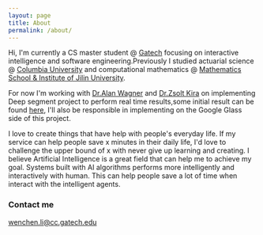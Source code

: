 ```yaml
---
layout: page
title: About
permalink: /about/
---
```


Hi, I'm currently a CS master student @ [Gatech](http://www.cc.gatech.edu) focusing on interactive intelligence and software engineering.Previously I studied actuarial science @ [Columbia University](http://www.columbia.edu) and computational mathematics @ [Mathematics School & Institute of Jilin University](http://math.jlu.edu.cn/).

For now I'm working with [Dr.Alan Wagner](http://www.cc.gatech.edu/~alanwags/) and [Dr.Zsolt Kira](http://www.zsoltkira.com/) on implementing Deep segment project to perform real time results,some initial result can be found [here](https://smartech.gatech.edu/bitstream/handle/1853/52410/Doshi_gtTechReport.pdf?sequence=1), I'll also be responsible in implementing on the Google Glass side of this project.

I love to create things that have help with people's everyday life. If my service can help people save x minutes in their daily life, I'd love to challenge the upper bound of x with never give up learning and creating.
I believe Artificial Intelligence is a great field that can help me to achieve my goal. Systems built with AI algorithms performs more intelligently and interactively with human. This can help people save a lot of time when interact with the intelligent agents. 




### Contact me

[wenchen.li@cc.gatech.edu](mailto:wenchen.li@cc.gatech.edu)